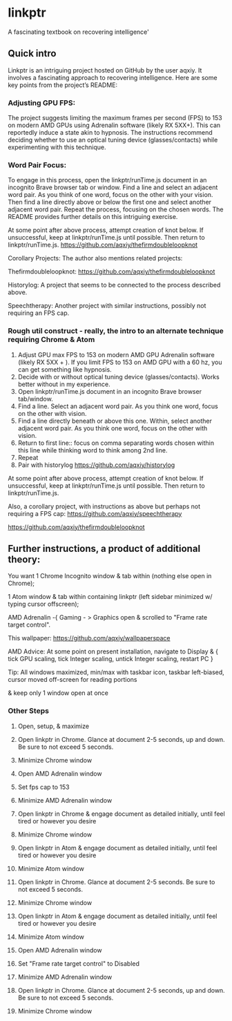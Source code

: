 # linkptr
A fascinating textbook on recovering intelligence'

## Quick intro
Linkptr is an intriguing project hosted on GitHub by the user aqxiy. It involves a fascinating approach to recovering intelligence. Here are some key points from the project’s README:

### Adjusting GPU FPS:
The project suggests limiting the maximum frames per second (FPS) to 153 on modern AMD GPUs using Adrenalin software (likely RX 5XX+). This can reportedly induce a state akin to hypnosis. The instructions recommend deciding whether to use an optical tuning device (glasses/contacts) while experimenting with this technique.

### Word Pair Focus:
To engage in this process, open the linkptr/runTime.js document in an incognito Brave browser tab or window. Find a line and select an adjacent word pair. As you think of one word, focus on the other with your vision. Then find a line directly above or below the first one and select another adjacent word pair. Repeat the process, focusing on the chosen words. The README provides further details on this intriguing exercise.

At some point after above process, attempt creation of knot below. If unsuccessful, keep at linkptr/runTime.js until possible. Then return to linkptr/runTime.js.
https://github.com/aqxiy/thefirmdoubleloopknot


Corollary Projects: The author also mentions related projects:

Thefirmdoubleloopknot: https://github.com/aqxiy/thefirmdoubleloopknot

Historylog: A project that seems to be connected to the process described above.

Speechtherapy: Another project with similar instructions, possibly not requiring an FPS cap.



### Rough util construct - really, the intro to an alternate technique requiring Chrome & Atom 

1. Adjust GPU max FPS to 153 on modern AMD GPU Adrenalin software (likely RX 5XX + ). If you limit FPS to 153 on AMD GPU with a 60 hz, you can get something like hypnosis.
2. Decide with or without optical tuning device (glasses/contacts). Works better without in my experience.
3. Open linkptr/runTime.js document in an incognito Brave browser tab/window. 
4. Find a line. Select an adjacent word pair. As you think one word, focus on the other with vision.
5. Find a line directly beneath or above this one. Within, select another adjacent word pair. As you think one word, focus on the other with vision.
6. Return to first line:: focus on comma separating words chosen within this line while thinking word to think among 2nd line.
7. Repeat
8. Pair with historylog https://github.com/aqxiy/historylog

At some point after above process, attempt creation of knot below. If unsuccessful, keep at linkptr/runTime.js until possible. Then return to linkptr/runTime.js.

Also, a corollary project, with instructions as above but perhaps not requiring a FPS cap: https://github.com/aqxiy/speechtherapy

https://github.com/aqxiy/thefirmdoubleloopknot



## Further instructions, a product of additional theory:

You want 1 Chrome Incognito window & tab within (nothing else open in Chrome); 

1 Atom window & tab within containing linkptr (left sidebar minimized w/ typing cursor offscreen); 

AMD Adrenalin -{ Gaming - > Graphics open & scrolled to "Frame rate target control".

This wallpaper: https://github.com/aqxiy/wallpaperspace

AMD Advice: At some point on present installation, navigate to Display & { tick GPU scaling, tick Integer scaling, untick Integer scaling, restart PC }

Tip: All windows maximized, min/max with taskbar icon, taskbar left-biased, cursor moved off-screen for reading portions

& keep only 1 window open at once

### Other Steps

1. Open, setup, & maximize

2. Open linkptr in Chrome. Glance at document 2-5 seconds, up and down. Be sure to not exceed 5 seconds.

3. Minimize Chrome window

4. Open AMD Adrenalin window

5. Set fps cap to 153

6. Minimize AMD Adrenalin window

7. Open linkptr in Chrome & engage document as detailed initially, until feel tired or however you desire

8. Minimize Chrome window

9. Open linkptr in Atom & engage document as detailed initially, until feel tired or however you desire

10. Minimize Atom window

11. Open linkptr in Chrome. Glance at document 2-5 seconds. Be sure to not exceed 5 seconds.

12. Minimize Chrome window

13. Open linkptr in Atom & engage document as detailed initially, until feel tired or however you desire

14. Minimize Atom window

15. Open AMD Adrenalin window

16. Set "Frame rate target control" to Disabled

17. Minimize AMD Adrenalin window

18. Open linkptr in Chrome. Glance at document 2-5 seconds, up and down. Be sure to not exceed 5 seconds.

19. Minimize Chrome window

